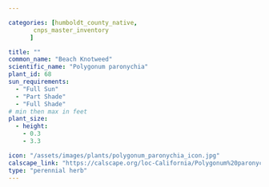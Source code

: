 ```yaml
---

categories: [humboldt_county_native,
       cnps_master_inventory
      ]

title: ""
common_name: "Beach Knotweed"
scientific_name: "Polygonum paronychia"
plant_id: 68
sun_requirements:
  - "Full Sun"
  - "Part Shade"
  - "Full Shade"
# min then max in feet
plant_size:
  - height: 
    - 0.3
    - 3.3

icon: "/assets/images/plants/polygonum_paronychia_icon.jpg" 
calscape_link: "https://calscape.org/loc-California/Polygonum%20paronychia(%20)"
type: "perennial herb"
---
```



